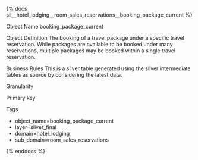 {% docs sil__hotel_lodging__room_sales_reservations__booking_package_current %}

Object Name
booking_package_current

Object Definition
The booking of a travel package under a specific travel reservation. While packages are available to be booked under many reservations, multiple packages may be booked within a single travel reservation.

Business Rules
This is a silver table generated using the silver intermediate tables as source by considering the latest data.

Granularity

Primary key

Tags
- object_name=booking_package_current
- layer=silver_final
- domain=hotel_lodging
- sub_domain=room_sales_reservations

{% enddocs %}